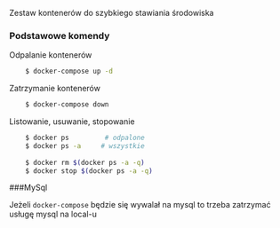 Zestaw kontenerów do szybkiego stawiania środowiska


### Podstawowe komendy

Odpalanie kontenerów
```bash
    $ docker-compose up -d
```

Zatrzymanie kontenerów
```bash
    $ docker-compose down
```

Listowanie, usuwanie, stopowanie

```bash
    $ docker ps         # odpalone
    $ docker ps -a     # wszystkie
    
    $ docker rm $(docker ps -a -q)
    $ docker stop $(docker ps -a -q)
```



###MySql

Jeżeli <code>docker-compose</code> będzie się wywalał na mysql to 
trzeba zatrzymać usługę mysql na local-u
 
